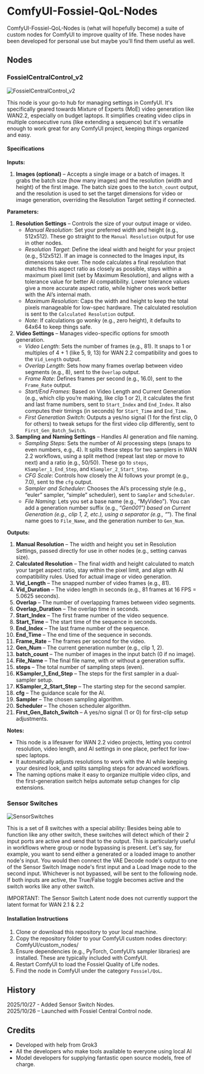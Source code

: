# ComfyUI-Fossiel-QoL-Nodes

ComfyUI-Fossiel-QoL-Nodes is (what will hopefully become) a suite of custom nodes for ComfyUI to improve quality of life. These nodes have been developed for personal use but maybe you’ll find them useful as well.

## Nodes

### FossielCentralControl_v2

![FossielCentralControl_v2](images/fcc_v2_ss.png)

This node is your go-to hub for managing settings in ComfyUI. It's specifically geared towards Mixture of Experts (MoE) video generation like WAN2.2, especially on budget laptops. It simplifies creating video clips in multiple consecutive runs (like extending a sequence) but it's versatile enough to work great for any ComfyUI project, keeping things organized and easy.

#### Specifications

**Inputs:**
1. **Images (optional)** – Accepts a single image or a batch of images. It grabs the batch size (how many images) and the resolution (width and height) of the first image. The batch size goes to the `batch_count` output, and the resolution is used to set the target dimensions for video or image generation, overriding the Resolution Target setting if connected.

**Parameters:**
1. **Resolution Settings** – Controls the size of your output image or video.  
   - *Manual Resolution*: Set your preferred width and height (e.g., 512x512). These go straight to the `Manual Resolution` output for use in other nodes.  
   - *Resolution Target*: Define the ideal width and height for your project (e.g., 512x512). If an image is connected to the Images input, its dimensions take over. The node calculates a final resolution that matches this aspect ratio as closely as possible, stays within a maximum pixel limit (set by Maximum Resolution), and aligns with a tolerance value for better AI compatibility. Lower tolerance values give a more accurate aspect ratio, while higher ones work better with the AI’s internal math.  
   - *Maximum Resolution*: Caps the width and height to keep the total pixels manageable for low-spec hardware. The calculated resolution is sent to the `Calculated Resolution` output.  
   - *Note*: If calculations go wonky (e.g., zero height), it defaults to 64x64 to keep things safe.  
2. **Video Settings** – Manages video-specific options for smooth generation.  
   - *Video Length*: Sets the number of frames (e.g., 81). It snaps to 1 or multiples of 4 + 1 (like 5, 9, 13) for WAN 2.2 compatibility and goes to the `Vid_Length` output.  
   - *Overlap Length*: Sets how many frames overlap between video segments (e.g., 8), sent to the `Overlap` output.  
   - *Frame Rate*: Defines frames per second (e.g., 16.0), sent to the `Frame_Rate` output.  
   - *Start/End Frames*: Based on Video Length and Current Generation (e.g., which clip you’re making, like clip 1 or 2), it calculates the first and last frame numbers, sent to `Start_Index` and `End_Index`. It also computes their timings (in seconds) for `Start_Time` and `End_Time`.  
   - *First Generation Switch*: Outputs a yes/no signal (1 for the first clip, 0 for others) to tweak setups for the first video clip differently, sent to `First_Gen_Batch_Switch`.  
3. **Sampling and Naming Settings** – Handles AI generation and file naming.  
   - *Sampling Steps*: Sets the number of AI processing steps (snaps to even numbers, e.g., 4). It splits these steps for two samplers in WAN 2.2 workflows, using a split method (repeat last step or move to next) and a ratio (e.g., 50/50). These go to `steps`, `KSampler_1_End_Step`, and `KSampler_2_Start_Step`.  
   - *CFG Scale*: Controls how closely the AI follows your prompt (e.g., 7.0), sent to the `cfg` output.  
   - *Sampler and Scheduler*: Chooses the AI’s processing style (e.g., “euler” sampler, “simple” scheduler), sent to `Sampler` and `Scheduler`.  
   - *File Naming*: Lets you set a base name (e.g., “MyVideo”). You can add a generation number suffix (e.g., “_Gen001”) based on Current Generation (e.g., clip 1, 2, etc.), using a separator (e.g., “_”). The final name goes to `File_Name`, and the generation number to `Gen_Num`.  

**Outputs:**
1. **Manual Resolution** – The width and height you set in Resolution Settings, passed directly for use in other nodes (e.g., setting canvas size).  
2. **Calculated Resolution** – The final width and height calculated to match your target aspect ratio, stay within the pixel limit, and align with AI compatibility rules. Used for actual image or video generation.  
3. **Vid_Length** – The snapped number of video frames (e.g., 81).  
4. **Vid_Duration** – The video length in seconds (e.g., 81 frames at 16 FPS = 5.0625 seconds).  
5. **Overlap** – The number of overlapping frames between video segments.  
6. **Overlap_Duration** – The overlap time in seconds.  
7. **Start_Index** – The first frame number of the video sequence.  
8. **Start_Time** – The start time of the sequence in seconds.  
9. **End_Index** – The last frame number of the sequence.  
10. **End_Time** – The end time of the sequence in seconds.  
11. **Frame_Rate** – The frames per second for the video.  
12. **Gen_Num** – The current generation number (e.g., clip 1, 2).  
13. **batch_count** – The number of images in the input batch (0 if no image).  
14. **File_Name** – The final file name, with or without a generation suffix.  
15. **steps** – The total number of sampling steps (even).  
16. **KSampler_1_End_Step** – The steps for the first sampler in a dual-sampler setup.  
17. **KSampler_2_Start_Step** – The starting step for the second sampler.  
18. **cfg** – The guidance scale for the AI.  
19. **Sampler** – The chosen sampling algorithm.  
20. **Scheduler** – The chosen scheduler algorithm.  
21. **First_Gen_Batch_Switch** – A yes/no signal (1 or 0) for first-clip setup adjustments.

**Notes:**
- This node is a lifesaver for WAN 2.2 video projects, letting you control resolution, video length, and AI settings in one place, perfect for low-spec laptops.
- It automatically adjusts resolutions to work with the AI while keeping your desired look, and splits sampling steps for advanced workflows.
- The naming options make it easy to organize multiple video clips, and the first-generation switch helps automate setup changes for clip extensions.
  
  
### Sensor Switches

![SensorSwitches](images/sen_sw_ss.png)

This is a set of 8 switches with a special ability: Besides being able to function like any other switch, these switches will detect which of their 2 input ports are active and send that to the output. This is particularly useful in workflows where group or node bypassing is present. Let's say, for example, you want to send either a generated or a loaded image to another node's input. You would then connect the VAE Decode node's output to one of the Sensor Switch Image node's first input and a Load Image node to the second input. Whichever is not bypassed, will be sent to the following node. If both inputs are active, the True/False toggle becomes active and the switch works like any other switch.  
  
IMPORTANT:
The Sensor Switch Latent node does not currently support the latent format for WAN 2.1 & 2.2
  
  
#### Installation Instructions
1. Clone or download this repository to your local machine.
2. Copy the repository folder to your ComfyUI custom nodes directory: ComfyUI/custom_nodes/
3. Ensure dependencies (e.g., PyTorch, ComfyUI’s sampler libraries) are installed. These are typically included with ComfyUI.
4. Restart ComfyUI to load the Fossiel Quality of Life nodes.
5. Find the node in ComfyUI under the category `Fossiel/QoL`.

## History
2025/10/27 - Added Sensor Switch Nodes.  
2025/10/26 – Launched with Fossiel Central Control node.


## Credits
- Developed with help from Grok3
- All the developers who make tools available to everyone using local AI
- Model developers for supplying fantastic open source models, free of charge.
